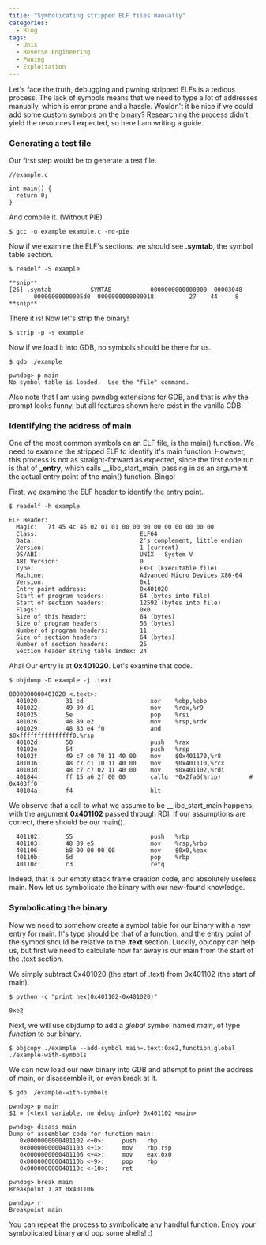 ```yaml
---
title: "Symbolicating stripped ELF files manually"
categories:
  - Blog
tags:
  - Unix
  - Reverse Engineering
  - Pwning
  - Exploitation
---
```


Let's face the truth, debugging and pwning stripped ELFs is a tedious process. The lack of symbols means that we need to type a lot of addresses manually, which is error prone and a hassle. Wouldn't it be nice if we could add some custom symbols on the binary? Researching the process didn't yield the resources I expected, so here I am writing a guide.

### Generating a test file

Our first step would be to generate a test file.

```
//example.c

int main() {
  return 0;
}
```

And compile it. (Without PIE)

```
$ gcc -o example example.c -no-pie
```

Now if we examine the ELF's sections, we should see **.symtab**, the symbol table section.

```
$ readelf -S example

**snip**
[26] .symtab           SYMTAB           0000000000000000  00003048
       00000000000005d0  0000000000000018          27    44     8
**snip**
```

There it is! Now let's strip the binary!

```
$ strip -p -s example
```

Now if we load it into GDB, no symbols should be there for us.

```
$ gdb ./example

pwndbg> p main
No symbol table is loaded.  Use the "file" command.
```
Also note that I am using pwndbg extensions for GDB, and that is why the prompt looks funny, but all features shown here exist in the vanilla GDB.

### Identifying the address of main

One of the most common symbols on an ELF file, is the main() function. We need to examine the stripped ELF to identify it's main function. However, this process is not as straight-forward as expected, since the first code run is that of **_entry**, which calls __libc_start_main, passing in as an argument the actual entry point of the main() function. Bingo!

First, we examine the ELF header to identify the entry point.

```
$ readelf -h example

ELF Header:
  Magic:   7f 45 4c 46 02 01 01 00 00 00 00 00 00 00 00 00 
  Class:                             ELF64
  Data:                              2's complement, little endian
  Version:                           1 (current)
  OS/ABI:                            UNIX - System V
  ABI Version:                       0
  Type:                              EXEC (Executable file)
  Machine:                           Advanced Micro Devices X86-64
  Version:                           0x1
  Entry point address:               0x401020
  Start of program headers:          64 (bytes into file)
  Start of section headers:          12592 (bytes into file)
  Flags:                             0x0
  Size of this header:               64 (bytes)
  Size of program headers:           56 (bytes)
  Number of program headers:         11
  Size of section headers:           64 (bytes)
  Number of section headers:         25
  Section header string table index: 24
```

Aha! Our entry is at **0x401020**. Let's examine that code.

```  
$ objdump -D example -j .text

0000000000401020 <.text>:                                                                      
  401020:       31 ed                   xor    %ebp,%ebp
  401022:       49 89 d1                mov    %rdx,%r9                                        
  401025:       5e                      pop    %rsi                     
  401026:       48 89 e2                mov    %rsp,%rdx                                       
  401029:       48 83 e4 f0             and    $0xfffffffffffffff0,%rsp
  40102d:       50                      push   %rax                               
  40102e:       54                      push   %rsp     
  40102f:       49 c7 c0 70 11 40 00    mov    $0x401170,%r8
  401036:       48 c7 c1 10 11 40 00    mov    $0x401110,%rcx
  40103d:       48 c7 c7 02 11 40 00    mov    $0x401102,%rdi
  401044:       ff 15 a6 2f 00 00       callq  *0x2fa6(%rip)        # 0x403ff0    
  40104a:       f4                      hlt

```

We observe that a call to what we assume to be __libc_start_main happens, with the argument **0x401102** passed through RDI. If our assumptions are correct, there should be our main(). 

```
  401102:       55                      push   %rbp                                                                                                                                            
  401103:       48 89 e5                mov    %rsp,%rbp         
  401106:       b8 00 00 00 00          mov    $0x0,%eax            
  40110b:       5d                      pop    %rbp              
  40110c:       c3                      retq           
```

Indeed, that is our empty stack frame creation code, and absolutely useless main. Now let us symbolicate the binary with our new-found knowledge.

### Symbolicating the binary

Now we need to somehow create a symbol table for our binary with a new entry for main. It's type should be that of a function, and the entry point of the symbol should be relative to the **.text** section. Luckily, objcopy can help us, but first we need to calculate how far away is our main from the start of the .text section.

We simply subtract 0x401020 (the start of .text) from 0x401102 (the start of main).

```
$ python -c "print hex(0x401102-0x401020)"

0xe2
```

Next, we will use objdump to add a *global* symbol named *main*, of type *function* to our binary.

```
$ objcopy ./example --add-symbol main=.text:0xe2,function,global ./example-with-symbols
```

We can now load our new binary into GDB and attempt to print the address of main, or disassemble it, or even break at it.

```
$ gdb ./example-with-symbols

pwndbg> p main
$1 = {<text variable, no debug info>} 0x401102 <main>

pwndbg> disass main
Dump of assembler code for function main:
   0x0000000000401102 <+0>:     push   rbp
   0x0000000000401103 <+1>:     mov    rbp,rsp
   0x0000000000401106 <+4>:     mov    eax,0x0
   0x000000000040110b <+9>:     pop    rbp
   0x000000000040110c <+10>:    ret  
   
pwndbg> break main
Breakpoint 1 at 0x401106

pwndbg> r
Breakpoint main    
```

You can repeat the process to symbolicate any handful function. Enjoy your symbolicated binary and pop some shells! :)